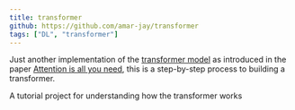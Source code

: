 ```yaml
---
title: transformer
github: https://github.com/amar-jay/transformer
tags: ["DL", "transformer"]
---
```


Just another implementation of the [transformer model](#) as introduced in the paper [Attention is all you need](https://arxiv.org/pdf/1706.03762.pdf), this is a step-by-step process to building a transformer.

A tutorial project for understanding how the transformer works
